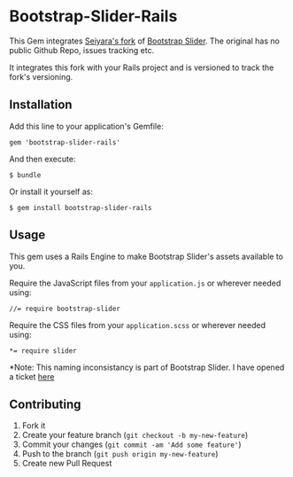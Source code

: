 # Bootstrap-Slider-Rails

This Gem integrates [Seiyara's fork](https://github.com/seiyria/bootstrap-slider) of [Bootstrap Slider](http://www.eyecon.ro/bootstrap-slider/). The original has no public Github Repo, issues tracking etc.

It integrates this fork with your Rails project and is versioned to track the fork's versioning.

## Installation

Add this line to your application's Gemfile:

    gem 'bootstrap-slider-rails'

And then execute:

    $ bundle

Or install it yourself as:

    $ gem install bootstrap-slider-rails

## Usage

This gem uses a Rails Engine to make Bootstrap Slider's assets available to you.

Require the JavaScript files from your `application.js` or wherever needed using:

```
//= require bootstrap-slider
```

Require the CSS files from your `application.scss` or wherever needed using:

```
*= require slider
```

*Note: This naming inconsistancy is part of Bootstrap Slider. I have opened a ticket [here](https://github.com/seiyria/bootstrap-slider/issues/41)

## Contributing

1. Fork it
2. Create your feature branch (`git checkout -b my-new-feature`)
3. Commit your changes (`git commit -am 'Add some feature'`)
4. Push to the branch (`git push origin my-new-feature`)
5. Create new Pull Request
